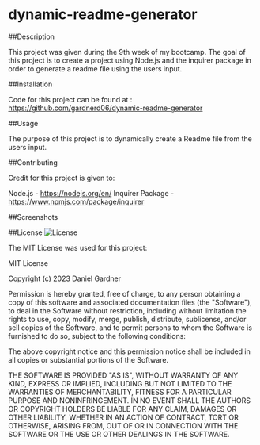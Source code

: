 # dynamic-readme-generator

##Description

This project was given during the 9th week of my bootcamp. The goal of this project is to create a project using Node.js and the inquirer package in order to generate a readme file using the users input.

##Installation

Code for this project can be found at : https://github.com/gardnerd06/dynamic-readme-generator

##Usage

The purpose of this project is to dynamically create a Readme file from the users input.

##Contributing

Credit for this project is given to:

Node.js - https://nodejs.org/en/
Inquirer Package - https://www.npmjs.com/package/inquirer

##Screenshots

##License
![License](https://img.shields.io/badge/License-Boost_Software_License_1.0-orange)

The MIT License was used for this project:

MIT License

Copyright (c) 2023 Daniel Gardner

Permission is hereby granted, free of charge, to any person obtaining a copy
of this software and associated documentation files (the "Software"), to deal
in the Software without restriction, including without limitation the rights
to use, copy, modify, merge, publish, distribute, sublicense, and/or sell
copies of the Software, and to permit persons to whom the Software is
furnished to do so, subject to the following conditions:

The above copyright notice and this permission notice shall be included in all
copies or substantial portions of the Software.

THE SOFTWARE IS PROVIDED "AS IS", WITHOUT WARRANTY OF ANY KIND, EXPRESS OR
IMPLIED, INCLUDING BUT NOT LIMITED TO THE WARRANTIES OF MERCHANTABILITY,
FITNESS FOR A PARTICULAR PURPOSE AND NONINFRINGEMENT. IN NO EVENT SHALL THE
AUTHORS OR COPYRIGHT HOLDERS BE LIABLE FOR ANY CLAIM, DAMAGES OR OTHER
LIABILITY, WHETHER IN AN ACTION OF CONTRACT, TORT OR OTHERWISE, ARISING FROM,
OUT OF OR IN CONNECTION WITH THE SOFTWARE OR THE USE OR OTHER DEALINGS IN THE
SOFTWARE.

<!-- This is a Dynamic Proffesional Readme file generator using the inquirer package

GIVEN a command-line application that accepts user input
WHEN I am prompted for information about my application repository
THEN a high-quality, professional README.md is generated with the title of my project and sections entitled Description, Table of Contents, Installation, Usage, License, Contributing, Tests, and Questions
WHEN I enter my project title
THEN this is displayed as the title of the README
WHEN I enter a description, installation instructions, usage information, contribution guidelines, and test instructions
THEN this information is added to the sections of the README entitled Description, Installation, Usage, Contributing, and Tests
WHEN I choose a license for my application from a list of options
THEN a badge for that license is added near the top of the README and a notice is added to the section of the README entitled License that explains which license the application is covered under
WHEN I enter my GitHub username
THEN this is added to the section of the README entitled Questions, with a link to my GitHub profile
WHEN I enter my email address
THEN this is added to the section of the README entitled Questions, with instructions on how to reach me with additional questions
WHEN I click on the links in the Table of Contents
THEN I am taken to the corresponding section of the README -->
